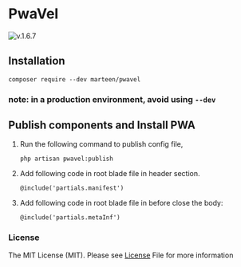 # PwaVel
![v.1.6.7](https://img.shields.io/badge/v.1.6.7-432959?style=for-the-badge)

## Installation

    composer require --dev marteen/pwavel

### note: in a production environment, avoid using `--dev`

## Publish components and Install PWA

1. Run the following command to publish config file,


    ```php artisan pwavel:publish```


 2. Add following code in root blade file in header section.

    ```@include('partials.manifest')```

3. Add following code in root blade file in before close the body:

    ```@include('partials.metaInf')```


### License
The MIT License (MIT). Please see [License](LICENSE) File for more information   